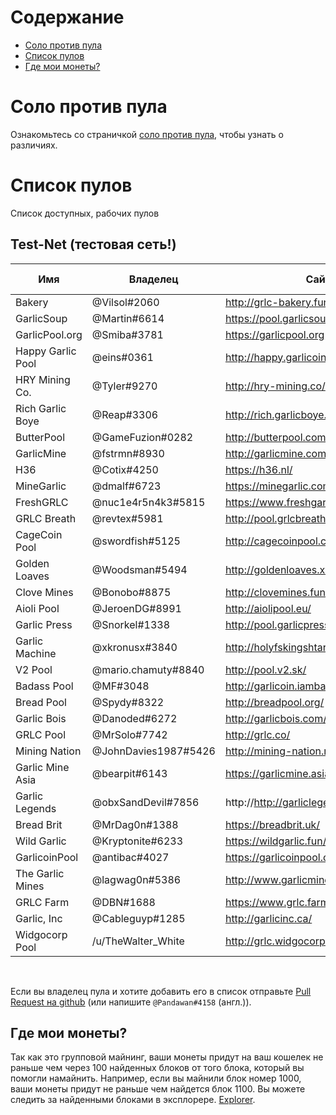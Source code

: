 # Содержание
- [Соло против пула](#solo-vs-pool)
- [Список пулов](#list-of-pools)
- [Где мои монеты?](#when-do-i-get-paid)

# Соло против пула
Ознакомьтесь со страничкой [соло против пула](how-to-mine.html#solo-vs-pool), чтобы узнать о различиях.

# Список пулов
Список доступных, рабочих пулов

## Test-Net (тестовая сеть!)
| Имя               | Владелец             | Сайт                                   | Pool Fee | Адрес                                           | Verified |
|-------------------|----------------------|----------------------------------------|----------|-------------------------------------------------|----------|
| Bakery            | @Vilsol#2060         | http://grlc-bakery.fun/                | 1%       | stratum+tcp://pool.grlc-bakery.fun:3333         | Yes      |
| GarlicSoup        | @Martin#6614         | https://pool.garlicsoup.xyz            | 1%**\*** | stratum+tcp://us.pool.garlicsoup.xyz:3333       | Yes      |
| GarlicPool.org    | @Smiba#3781          | https://garlicpool.org                 | 1%       | stratum+tcp://stratum.garlicpool.org:3333       | Yes      |
| Happy Garlic Pool | @eins#0361           | http://happy.garlicoin.fun             | 0.5%     | stratum+tcp://happy.garlicoin.fun:3210          | Yes      |
| HRY Mining Co.    | @Tyler#9270          | http://hry-mining.co/                  | 0.5%     | stratum+tcp://hry-mining.co:3032                | Yes      |
| Rich Garlic Boye  | @Reap#3306           | http://rich.garlicboye.com/            | 1%       | stratum+tcp://rich.garlicboye.com:3333          | Yes      |
| ButterPool        | @GameFuzion#0282     | http://butterpool.com/                 | 0.75%    | stratum+tcp://butterpool.com:3032               | Yes      |
| GarlicMine        | @fstrmn#8930         | http://garlicmine.com                  | 0.42%    | stratum+tcp://garlicmine.com:3333               | Yes      |
| H36               | @Cotix#4250          | https://h36.nl/                        | 0%       | stratum+tcp://h36.nl:3333                       | No       |
| MineGarlic        | @dmalf#6723          | https://minegarlic.com/                | 1%       | stratum+tcp://pool.minegarlic.com:3032          | No       |
| FreshGRLC         | @nuc1e4r5n4k3#5815   | https://www.freshgarlicblocks.net/     | 0%       | stratum+tcp://freshgarlicblocks.net:3032        | No       |
| GRLC Breath       | @revtex#5981         | http://pool.grlcbreath.com/            | 0.5%     | stratum+tcp://pool.grlcbreath.com:3032          | No       |
| CageCoin Pool     | @swordfish#5125      | http://cagecoinpool.com                | 1%       | stratum+tcp://cagecoinpool.com:3334             | No       |
| Golden Loaves     | @Woodsman#5494       | http://goldenloaves.xyz/               | 0.5%     | stratum+tcp://159.89.152.215:3333               | No       |
| Clove Mines       | @Bonobo#8875         | http://clovemines.fun/                 | 0.05%    | stratum+tcp://clovemines.fun:3333               | No       |
| Aioli Pool        | @JeroenDG#8991       | http://aiolipool.eu/                   | 0.5%     | stratum+tcp://mine.aiolipool.eu:3333            | No       |
| Garlic Press      | @Snorkel#1338        | http://pool.garlicpress.eu/            | 0.2%     | stratum+tcp://pool.garlicpress.eu:3333          | No       |
| Garlic Machine    | @xkronusx#3840       | http://holyfskingshtareyouserious.com/ | 0.5%     | stratum+tcp://garlicmachine.redirectme.net:3032 | No       |
| V2 Pool           | @mario.chamuty#8840  | http://pool.v2.sk/                     | 0.5%     | stratum+tcp://pool.v2.sk:3433                   | No       |
| Badass Pool       | @MF#3048             | http://garlicoin.iambadass.com/        | 0.69%    | stratum+tcp://garlicoin.iambadass.com:3333      | No       |
| Bread Pool        | @Spydy#8322          | http://breadpool.org/                  | 0%       | stratum+tcp://breadpool.org:3333                | No       |
| Garlic Bois       | @Danoded#6272        | http://garlicbois.com/                 | 0.25%    | stratum+tcp://garlicbois.com:3333               | No       |
| GRLC Pool         | @MrSolo#7742         | http://grlc.co/                        | 0%       | stratum+tcp://grlc.co:3032                      | No       |
| Mining Nation     | @JohnDavies1987#5426 | http://mining-nation.ml/               | 0.5%     | stratum+tcp://mining-nation.ml:4008             | No       |
| Garlic Mine Asia  | @bearpit#6143        | https://garlicmine.asia/               | 0.5%     | stratum+tcp://pool.garlicmine.asia:3333         | No       |
| Garlic Legends    | @obxSandDevil#7856   | http://http://garliclegends.ml/        | 0.69%    | stratum+tcp://garliclegends.ml:3333             | No       |
| Bread Brit        | @MrDag0n#1388        | https://breadbrit.uk/                  | 0.33%    | stratum+tcp://pool.breadbrit.uk:3333            | No       |
| Wild Garlic       | @Kryptonite#6233     | https://wildgarlic.fun/                | 0%       | stratum+tcp://eu.wildgarlic.fun:3333            | No       |
| GarlicoinPool     | @antibac#4027        | https://garlicoinpool.com/             | 0.5%     | stratum+tcp://garlicoinpool.com:3333            | No       |
| The Garlic Mines  | @lagwag0n#5386       | http://www.garlicmines.com/            | 0.05%    | stratum+tcp://garlicmines.com:3333              | No       |
| GRLC Farm         | @DBN#1688            | https://www.grlc.farm                  | 0.5%     | stratum+tcp://grlc.farm:3333                    | No       |
| Garlic, Inc       | @Cableguyp#1285      | http://garlicinc.ca/                   | 0.75%    | stratum+tcp:/garlicinc.ca:3333                  | No       |
| Widgocorp Pool    | /u/TheWalter_White   | http://grlc.widgocorp.com              | 0%       | stratum+tcp://stratum.grlc.widgocorp.com:3333   | No       |  

<br>

Если вы владелец пула и хотите добавить его в список отправьте [Pull Request на github](https://github.com/PandawanFr/GarlicoinHelp/pulls) (или напишите `@Pandawan#4158` (англ.)).


## Где мои монеты?
Так как это групповой майнинг, ваши монеты придут на ваш кошелек не раньше чем через 100 найденных блоков от того блока, который вы помогли намайнить.
Например, если вы майнили блок номер 1000, ваши монеты придут не раньше чем найдется блок 1100.
Вы можете следить за найденными блоками в эксплорере. [Explorer](http://explorer.garlicoin.io/).